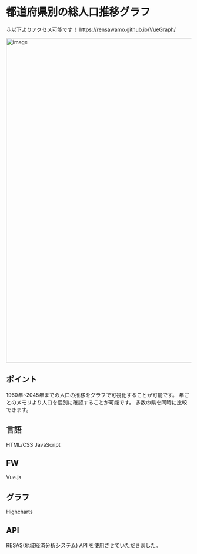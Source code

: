 # 都道府県別の総人口推移グラフ
⇩以下よりアクセス可能です！
https://rensawamo.github.io/VueGraph/

<img width="881" alt="image" src="https://github.com/rensawamo/VueGraph/assets/106803080/80a5b905-6ac4-4db4-aa1e-05c7f0576cbc">

## ポイント
1960年~2045年までの人口の推移をグラフで可視化することが可能です。
年ごとのメモリより人口を個別に確認することが可能です。
多数の県を同時に比較できます。

## 言語
HTML/CSS JavaScript 

## FW
Vue.js

## グラフ
Highcharts

## API
RESAS(地域経済分析システム) API を使用させていただきました。
